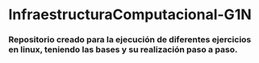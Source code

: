 # InfraestructuraComputacional-G1N

### Repositorio creado para la ejecución de diferentes ejercicios en linux, teniendo las bases y su realización paso a paso.













